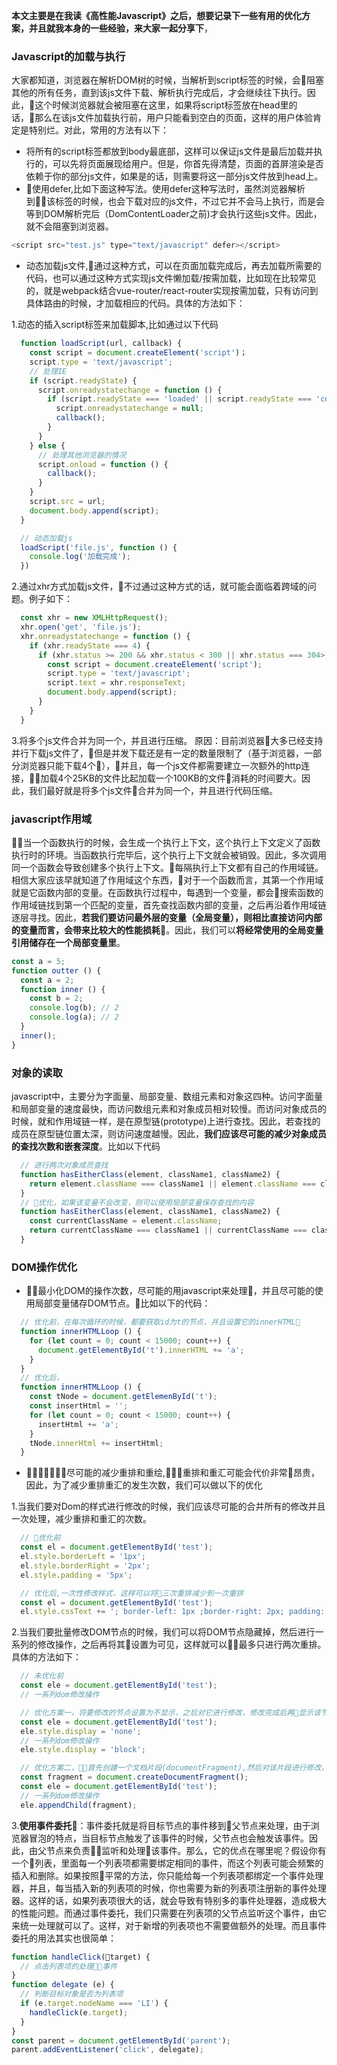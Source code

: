 **本文主要是在我读《高性能Javascript》之后，想要记录下一些有用的优化方案，并且就我本身的一些经验，来大家一起分享下**，

### Javascript的加载与执行
大家都知道，浏览器在解析DOM树的时候，当解析到script标签的时候，会阻塞其他的所有任务，直到该js文件下载、解析执行完成后，才会继续往下执行。因此，这个时候浏览器就会被阻塞在这里，如果将script标签放在head里的话，那么在该js文件加载执行前，用户只能看到空白的页面，这样的用户体验肯定是特别烂。对此，常用的方法有以下：

* 将所有的script标签都放到body最底部，这样可以保证js文件是最后加载并执行的，可以先将页面展现给用户。但是，你首先得清楚，页面的首屏渲染是否依赖于你的部分js文件，如果是的话，则需要将这一部分js文件放到head上。
* 使用defer,比如下面这种写法。使用defer这种写法时，虽然浏览器解析到该标签的时候，也会下载对应的js文件，不过它并不会马上执行，而是会等到DOM解析完后（DomContentLoader之前)才会执行这些js文件。因此，就不会阻塞到浏览器。

```javascript
<script src="test.js" type="text/javascript" defer></script>
```

* 动态加载js文件,通过这种方式，可以在页面加载完成后，再去加载所需要的代码，也可以通过这种方式实现js文件懒加载/按需加载，比如现在比较常见的，就是webpack结合vue-router/react-router实现按需加载，只有访问到具体路由的时候，才加载相应的代码。具体的方法如下：

1.动态的插入script标签来加载脚本,比如通过以下代码

```javascript
  function loadScript(url, callback) {
    const script = document.createElement('script')；
    script.type = 'text/javascript';
    // 处理IE
    if (script.readyState) {
      script.onreadystatechange = function () {
        if (script.readyState === 'loaded' || script.readyState === 'complete') {
          script.onreadystatechange = null;
          callback();
        }
      }
    } else {
      // 处理其他浏览器的情况
      script.onload = function () {
        callback();
      }
    }
    script.src = url;
    document.body.append(script);
  }

  // 动态加载js
  loadScript('file.js', function () {
    console.log('加载完成');
  })
```

2.通过xhr方式加载js文件，不过通过这种方式的话，就可能会面临着跨域的问题。例子如下：

```javascript
  const xhr = new XMLHttpRequest();
  xhr.open('get', 'file.js');
  xhr.onreadystatechange = function () {
    if (xhr.readyState === 4) {
      if (xhr.status >= 200 && xhr.status < 300 || xhr.status === 304>) {
        const script = document.createElement('script');
        script.type = 'text/javascript';
        script.text = xhr.responseText;
        document.body.append(script);
      }
    }
  }
```

3.将多个js文件合并为同一个，并且进行压缩。 原因：目前浏览器大多已经支持并行下载js文件了，但是并发下载还是有一定的数量限制了（基于浏览器，一部分浏览器只能下载4个），并且，每一个js文件都需要建立一次额外的http连接，加载4个25KB的文件比起加载一个100KB的文件消耗的时间要大。因此，我们最好就是将多个js文件合并为同一个，并且进行代码压缩。

### javascript作用域

当一个函数执行的时候，会生成一个执行上下文，这个执行上下文定义了函数执行时的环境。当函数执行完毕后，这个执行上下文就会被销毁。因此，多次调用同一个函数会导致创建多个执行上下文。每隔执行上下文都有自己的作用域链。相信大家应该早就知道了作用域这个东西，对于一个函数而言，其第一个作用域就是它函数内部的变量。在函数执行过程中，每遇到一个变量，都会搜索函数的作用域链找到第一个匹配的变量，首先查找函数内部的变量，之后再沿着作用域链逐层寻找。因此，**若我们要访问最外层的变量（全局变量），则相比直接访问内部的变量而言，会带来比较大的性能损耗**。因此，我们可以**将经常使用的全局变量引用储存在一个局部变量里**。

```javascript
const a = 5;
function outter () {
  const a = 2;
  function inner () {
    const b = 2;
    console.log(b); // 2
    console.log(a); // 2
  }
  inner();
}
```

### 对象的读取

javascript中，主要分为字面量、局部变量、数组元素和对象这四种。访问字面量和局部变量的速度最快，而访问数组元素和对象成员相对较慢。而访问对象成员的时候，就和作用域链一样，是在原型链(prototype)上进行查找。因此，若查找的成员在原型链位置太深，则访问速度越慢。因此，**我们应该尽可能的减少对象成员的查找次数和嵌套深度**。比如以下代码

```javascript
  // 进行两次对象成员查找
  function hasEitherClass(element, className1, className2) {
    return element.className === className1 || element.className === className2;
  }
  // 优化，如果该变量不会改变，则可以使用局部变量保存查找的内容
  function hasEitherClass(element, className1, className2) {
    const currentClassName = element.className;
    return currentClassName === className1 || currentClassName === className2;
  }
```

### DOM操作优化

* 最小化DOM的操作次数，尽可能的用javascript来处理，并且尽可能的使用局部变量储存DOM节点。比如以下的代码：

```javascript
  // 优化前，在每次循环的时候，都要获取id为t的节点，并且设置它的innerHTML
  function innerHTMLLoop () {
    for (let count = 0; count < 15000; count++) {
      document.getElementById('t').innerHTML += 'a';
    }
  }
  // 优化后，
  function innerHTMLLoop () {
    const tNode = document.getElemenById('t');
    const insertHtml = '';
    for (let count = 0; count < 15000; count++) {
      insertHtml += 'a';
    }
    tNode.innerHtml += insertHtml;
  }
```

* 尽可能的减少重排和重绘,重排和重汇可能会代价非常昂贵，因此，为了减少重排重汇的发生次数，我们可以做以下的优化

1.当我们要对Dom的样式进行修改的时候，我们应该尽可能的合并所有的修改并且一次处理，减少重排和重汇的次数。

```javascript
  // 优化前
  const el = document.getElementById('test');
  el.style.borderLeft = '1px';
  el.style.borderRight = '2px';
  el.style.padding = '5px';

  // 优化后,一次性修改样式，这样可以将三次重排减少到一次重排
  const el = document.getElementById('test');
  el.style.cssText += '; border-left: 1px ;border-right: 2px; padding: 5px;'
```

2.当我们要批量修改DOM节点的时候，我们可以将DOM节点隐藏掉，然后进行一系列的修改操作，之后再将其设置为可见，这样就可以最多只进行两次重排。具体的方法如下：

```javascript
  // 未优化前
  const ele = document.getElementById('test');
  // 一系列dom修改操作

  // 优化方案一，将要修改的节点设置为不显示，之后对它进行修改，修改完成后再显示该节点，从而只需要两次重排
  const ele = document.getElementById('test');
  ele.style.display = 'none';
  // 一系列dom修改操作
  ele.style.display = 'block';

  // 优化方案二，首先创建一个文档片段(documentFragment),然后对该片段进行修改，之后将文档片段插入到文档中,只有最后将文档片段插入文档的时候会引起重排，因此只会触发一次重排。。
  const fragment = document.createDocumentFragment();
  const ele = document.getElementById('test');
  // 一系列dom修改操作
  ele.appendChild(fragment);
```

3.**使用事件委托**：事件委托就是将目标节点的事件移到父节点来处理，由于浏览器冒泡的特点，当目标节点触发了该事件的时候，父节点也会触发该事件。因此，由父节点来负责监听和处理该事件。那么，它的优点在哪里呢？假设你有一个列表，里面每一个列表项都需要绑定相同的事件，而这个列表可能会频繁的插入和删除。如果按照平常的方法，你只能给每一个列表项都绑定一个事件处理器，并且，每当插入新的列表项的时候，你也需要为新的列表项注册新的事件处理器。这样的话，如果列表项很大的话，就会导致有特别多的事件处理器，造成极大的性能问题。而通过事件委托，我们只需要在列表项的父节点监听这个事件，由它来统一处理就可以了。这样，对于新增的列表项也不需要做额外的处理。而且事件委托的用法其实也很简单：

```javascript
function handleClick(target) {
  // 点击列表项的处理事件
}
function delegate (e) {
  // 判断目标对象是否为列表项
  if (e.target.nodeName === 'LI') {
    handleClick(e.target);
  }
}
const parent = document.getElementById('parent');
parent.addEventListener('click', delegate);
```